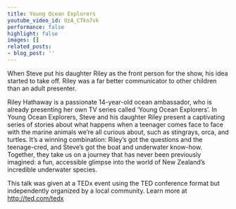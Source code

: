 ```yaml
---
title: Young Ocean Explorers
youtube_video_id: UzA_CTkn7vk
performance: false
highlight: false
images: []
related_posts:
- blog_post: ''
---
```


When Steve put his daughter Riley as the front person for the show, his idea started to take off. Riley was a far better communicator to other children than an adult presenter.

Riley Hathaway is a passionate 14-year-old ocean ambassador, who is already presenting her own TV series called ‘Young Ocean Explorers’. In Young Ocean Explorers, Steve and his daughter Riley present a captivating series of stories about what happens when a teenager comes face to face with the marine animals we’re all curious about, such as stingrays, orca, and turtles. It’s a winning combination: Riley’s got the questions and the teenage-cred, and Steve’s got the boat and underwater know-how. Together, they take us on a journey that has never been previously imagined: a fun, accessible glimpse into the world of New Zealand’s incredible underwater species.

This talk was given at a TEDx event using the TED conference format but independently organized by a local community. Learn more at http://ted.com/tedx
